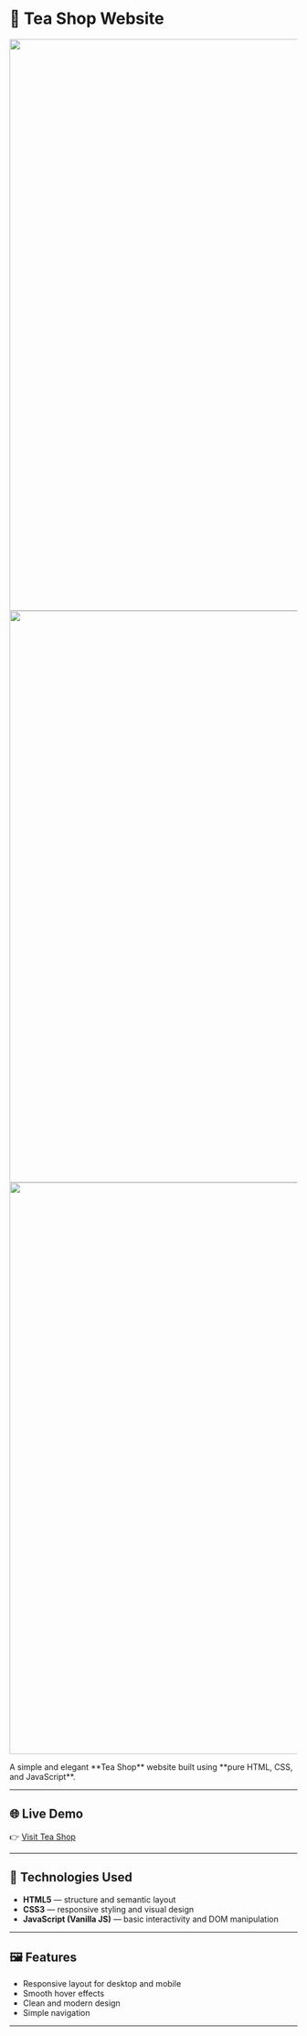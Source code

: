 # 🍵 Tea Shop Website
<p align="center">
  <img src="https://i.imgur.com/gQMM3lF.png" alt="" width="1000"/>
  <img src="https://i.imgur.com/0cyWXxf.png" alt="" width="1000"/>
  <img src="https://i.imgur.com/V15bIAT.png" alt="" width="1000"/>
</p>
A simple and elegant **Tea Shop** website built using **pure HTML, CSS, and JavaScript**.  

---

## 🌐 Live Demo
👉 [Visit Tea Shop](https://trungnguyen1221999.github.io/tea-shop/)

---

## 🧰 Technologies Used
- **HTML5** — structure and semantic layout  
- **CSS3** — responsive styling and visual design  
- **JavaScript (Vanilla JS)** — basic interactivity and DOM manipulation  

---


## 🖼️ Features
- Responsive layout for desktop and mobile  
- Smooth hover effects  
- Clean and modern design  
- Simple navigation  

---

